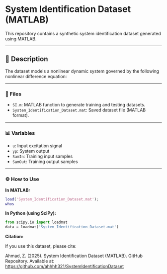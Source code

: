 # System Identification Dataset (MATLAB)

This repository contains a synthetic system identification dataset generated using MATLAB.

---

## 📘 Description
The dataset models a nonlinear dynamic system governed by the following nonlinear difference equation:


---

### 📂 Files
- `SI.m`: MATLAB function to generate training and testing datasets.  
- `System_Identification_Dataset.mat`: Saved dataset file (MATLAB format).  

---

### 📊 Variables
- `u`: Input excitation signal  
- `yp`: System output  
- `SamIn`: Training input samples  
- `SamOut`: Training output samples  

---

### ⚙️ How to Use

**In MATLAB:**
```matlab
load('System_Identification_Dataset.mat');
whos
```
**In Python (using SciPy):**
```python
from scipy.io import loadmat
data = loadmat('System_Identification_Dataset.mat')
```
 **Citation:**

If you use this dataset, please cite:

Ahmad, Z. (2025). System Identification Dataset (MATLAB). GitHub Repository.
Available at: https://github.com/ahhhh321/SystemIdentificationDataset
